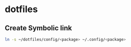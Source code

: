 # dotfiles

## Create Symbolic link

```bash
ln -s ~/dotfiles/config/<package> ~/.config/<package>
```
